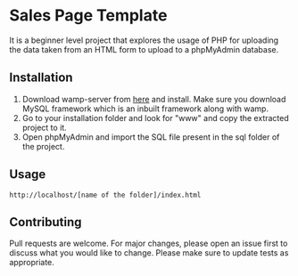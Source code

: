 # Sales Page Template

It is a beginner level project that explores the usage of PHP for uploading the data taken from an HTML form to upload to a phpMyAdmin database.

## Installation

1. Download wamp-server from [here](https://sourceforge.net/projects/wampserver/) and install. Make sure you download MySQL framework which is an inbuilt framework along with wamp.
2. Go to your installation folder and look for "www" and copy the extracted project to it.
3. Open phpMyAdmin and import the SQL file present in the sql folder of the project.

## Usage

```
http://localhost/[name of the folder]/index.html
```

## Contributing
Pull requests are welcome. For major changes, please open an issue first to discuss what you would like to change.
Please make sure to update tests as appropriate.
